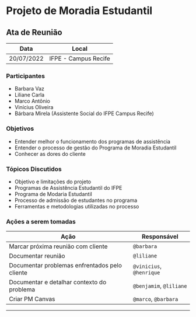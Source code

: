 # Projeto de Moradia Estudantil


## Ata de Reunião

Data         | Local
------------ | -------------
20/07/2022   | IFPE - Campus Recife


### Participantes
* Barbara Vaz
* Liliane Carla
* Marco Antônio
* Vinícius Oliveira
* Bárbara Mirela (Assistente Social do IFPE Campus Recife)

### Objetivos
* Entender melhor o funcionamento dos programas de assistência
* Entender o processo de gestão do Programa de Moradia Estudantil
* Conhecer as dores do cliente

### Tópicos Discutidos
* Objetivo e limitações do projeto
* Programas de Assistência Estudantil do IFPE
* Programa de Modaria Estudantil
* Processo de admissão de estudantes no programa
* Ferramentas e metodologias utilizadas no processo

### Ações a serem tomadas
Ação         | Responsável   
------------ | ------------- 
Marcar próxima reunião com cliente | `@barbara`
Documentar reunião | `@liliane`
Documentar problemas enfrentados pelo cliente | `@vinicius`, `@henrique`
Documentar e detalhar contexto do problema | `@benjamim`, `@liliane`
Criar PM Canvas | `@marco`, `@barbara`
------------
